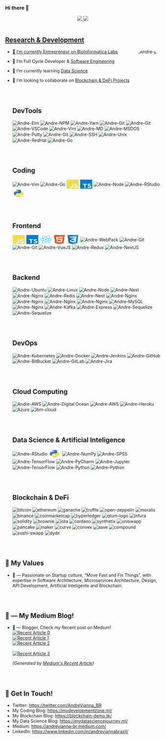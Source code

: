
### Hi there 👋

<!-- https://devicon.dev/
https://dev.to/envoy_/150-badges-for-github-pnk
https://simpleicons.org/?q=ethereum
 -->

<div align="center">
  <a href="https://github.com/GitLinuxDev">
  <img height="180em" src="https://github-readme-stats.vercel.app/api?username=GitLinuxDev&show_icons=true&theme=dracula&include_all_commits=true&count_private=true"/>
  <img height="180em" src="https://github-readme-stats.vercel.app/api/top-langs/?username=GitLinuxDev&layout=compact&langs_count=7&theme=dracula"/>
</div>

<div style="display: inline_block"><br>

<h2>Research & Development</h2>
  
  <img align="right" alt="Andre-pic" height="150" style="border-radius:50px;" src="https://miro.medium.com/max/2480/1*8jI3wB41kYxP-Wo5rO_Yvg.gif">

- 🔭 I’m currently Entrepreneur on [BioInformatica Labs](https://BioInformaticaLabs.com)
- 🌱 I’m Full Cycle Developer &  [Software Engineering](https://https://mydevelopmentzone.ml/)
- 🌱 I’m currently learning [Data Science](https://mydatasciencejourney.ml/)
- 👯 I’m looking to collaborate on [Blockchain & DeFi Projects](https://blockchain-demo.tk/)

  <br></br>

   <h2>DevTools</h2>
  <img align="center" alt="Andre-Elm" height="30" width="40" src="https://cdn.jsdelivr.net/gh/devicons/devicon/icons/elm/elm-original.svg">
  <img align="center" alt="Andre-NPM" height="30" width="40" src="https://cdn.jsdelivr.net/gh/devicons/devicon/icons/npm/npm-original-wordmark.svg">
  <img align="center" alt="Andre-Yarn" height="30" width="40" src="https://cdn.jsdelivr.net/gh/devicons/devicon/icons/yarn/yarn-original.svg">
  <img align="center" alt="Andre-Git" height="30" width="40" src="https://cdn.jsdelivr.net/gh/devicons/devicon/icons/git/git-original.svg">
  <img align="center" alt="Andre-Git" height="30" width="40" src="https://cdn.jsdelivr.net/gh/devicons/devicon/icons/jest/jest-plain.svg">
  <img align="center" alt="Andre-VSCode" height="30" width="40" src="https://cdn.jsdelivr.net/gh/devicons/devicon/icons/vscode/vscode-original.svg">
  <img align="center" alt="Andre-Vim" height="30" width="40" src="https://cdn.jsdelivr.net/gh/devicons/devicon/icons/vim/vim-original.svg">
  <img align="center" alt="Andre-MD" height="30" width="40" src="https://cdn.jsdelivr.net/gh/devicons/devicon/icons/markdown/markdown-original.svg">
  <img align="center" alt="Andre-MSDOS" height="30" width="40" src="https://cdn.jsdelivr.net/gh/devicons/devicon/icons/msdos/msdos-original.svg">
  <img align="center" alt="Andre-Putty" height="30" width="40"  src="https://cdn.jsdelivr.net/gh/devicons/devicon/icons/putty/putty-original.svg">
  <img align="center" alt="Andre-Git" height="30" width="40" src="https://cdn.jsdelivr.net/gh/devicons/devicon/icons/slack/slack-original.svg">
  <img align="center" alt="Andre-SSH" height="30" width="40"  src="https://cdn.jsdelivr.net/gh/devicons/devicon/icons/ssh/ssh-original.svg">
  <img align="center" alt="Andre-Unix" height="30" width="40" src="https://cdn.jsdelivr.net/gh/devicons/devicon/icons/unix/unix-original.svg">
  <img align="center" alt="Andre-RedHat" height="30" width="40"  src="https://cdn.jsdelivr.net/gh/devicons/devicon/icons/redhat/redhat-original.svg">
  <img align="center" alt="Andre-Go" height="30" width="40" src="https://cdn.jsdelivr.net/gh/devicons/devicon/icons/django/django-original.svg">

  

  <br></br>

  <h2>Coding</h2>
  
  <img align="center" alt="Andre-Vim" height="30" width="40" src="https://cdn.jsdelivr.net/gh/devicons/devicon/icons/c/c-original.svg">
  <img align="center" alt="Andre-Go" height="30" width="40" src="https://cdn.jsdelivr.net/gh/devicons/devicon/icons/go/go-original.svg">
  <img align="center" alt="Andre-Js" height="30" width="40" src="https://raw.githubusercontent.com/devicons/devicon/master/icons/javascript/javascript-plain.svg">
  <img align="center" alt="Andre-Ts" height="30" width="40" src="https://raw.githubusercontent.com/devicons/devicon/master/icons/typescript/typescript-plain.svg">
  <img align="center" alt="Andre-Node" height="30" width="40"  src="https://cdn.jsdelivr.net/gh/devicons/devicon/icons/nodejs/nodejs-original.svg">
  <img align="center" alt="Andre-RStudio" height="30" width="40" src="https://cdn.jsdelivr.net/gh/devicons/devicon/icons/rstudio/rstudio-original.svg">
  <img align="center" alt="Andre-Python" height="30" width="40" src="https://raw.githubusercontent.com/devicons/devicon/master/icons/python/python-original.svg">  
  

  <br></br>
  
  <h2>Frontend</h2>
  <img align="center" alt="Andre-Js" height="30" width="40" src="https://raw.githubusercontent.com/devicons/devicon/master/icons/javascript/javascript-plain.svg">
  <img align="center" alt="Andre-Ts" height="30" width="40" src="https://raw.githubusercontent.com/devicons/devicon/master/icons/typescript/typescript-plain.svg">
  <img align="center" alt="Andre-React" height="30" width="40" src="https://raw.githubusercontent.com/devicons/devicon/master/icons/react/react-original.svg">
  <img align="center" alt="Andre-HTML" height="30" width="40" src="https://raw.githubusercontent.com/devicons/devicon/master/icons/html5/html5-original.svg">
  <img align="center" alt="Andre-CSS" height="30" width="40" src="https://raw.githubusercontent.com/devicons/devicon/master/icons/css3/css3-original.svg">  
  <img align="center" alt="Andre-WebPack" height="30" width="40" src="https://cdn.jsdelivr.net/gh/devicons/devicon/icons/webpack/webpack-original.svg">  
  <img align="center" alt="Andre-Git" height="30" width="40" src="https://cdn.jsdelivr.net/gh/devicons/devicon/icons/bootstrap/bootstrap-plain.svg">
  <img align="center" alt="Andre-Git" height="30" width="40" src="https://cdn.jsdelivr.net/gh/devicons/devicon/icons/chrome/chrome-original.svg">
  <img align="center" alt="Andre-VueJS" height="30" width="40" src="https://cdn.jsdelivr.net/gh/devicons/devicon/icons/vuejs/vuejs-original.svg">  
  <img align="center" alt="Andre-Redux" height="30" width="40" src="https://cdn.jsdelivr.net/gh/devicons/devicon/icons/redux/redux-original.svg">
  <img align="center" alt="Andre-NextJS" height="30" width="40" src="https://cdn.jsdelivr.net/gh/devicons/devicon/icons/nextjs/nextjs-original.svg">
  
  <br></br>
  
  <h2>Backend</h2>
  <img align="center" alt="Andre-Ubuntu" height="30" width="40" src="https://cdn.jsdelivr.net/gh/devicons/devicon/icons/ubuntu/ubuntu-plain.svg">
  <img align="center" alt="Andre-Linux" height="30" width="40" src="https://cdn.jsdelivr.net/gh/devicons/devicon/icons/linux/linux-original.svg">
  <img align="center" alt="Andre-Node" height="30" width="40"  src="https://cdn.jsdelivr.net/gh/devicons/devicon/icons/nodejs/nodejs-original.svg">
  <img align="center" alt="Andre-Nest" height="30" width="40" src="https://cdn.jsdelivr.net/gh/devicons/devicon/icons/nestjs/nestjs-plain.svg">
  <img align="center" alt="Andre-Nginx" height="30" width="40" src="https://cdn.jsdelivr.net/gh/devicons/devicon/icons/nginx/nginx-original.svg">
  <img align="center" alt="Andre-Redis" height="30" width="40" src="https://cdn.jsdelivr.net/gh/devicons/devicon/icons/redis/redis-original.svg">
  <img align="center" alt="Andre-Nest" height="30" width="40" src="https://cdn.jsdelivr.net/gh/devicons/devicon/icons/nestjs/nestjs-plain.svg">
  <img align="center" alt="Andre-Nginx" height="30" width="40" src="https://cdn.jsdelivr.net/gh/devicons/devicon/icons/postgresql/postgresql-original.svg">
  <img align="center" alt="Andre-Nginx" height="30" width="40" src="https://cdn.jsdelivr.net/gh/devicons/devicon/icons/mongodb/mongodb-original.svg">
  <img align="center" alt="Andre-Nginx" height="30" width="40" src="https://cdn.jsdelivr.net/gh/devicons/devicon/icons/flask/flask-original.svg">
  <img align="center" alt="Andre-Nginx" height="30" width="40" src="https://cdn.jsdelivr.net/gh/devicons/devicon/icons/denojs/denojs-original.svg">
  <img align="center" alt="Andre-MySQL" height="30" width="40" src="https://cdn.jsdelivr.net/gh/devicons/devicon/icons/mysql/mysql-original.svg"">
  <img align="center" alt="Andre-Nginx" height="30" width="40" src="https://cdn.jsdelivr.net/gh/devicons/devicon/icons/graphql/graphql-plain.svg">
  <img align="center" alt="Andre-Kafka" height="30" width="40" src="https://cdn.jsdelivr.net/gh/devicons/devicon/icons/apachekafka/apachekafka-original.svg">
  <img align="center" alt="Andre-Express" height="30" width="40" src="https://cdn.jsdelivr.net/gh/devicons/devicon/icons/express/express-original.svg">
  <img align="center" alt="Andre-Sequelize" height="30" width="40" src="https://cdn.jsdelivr.net/gh/devicons/devicon/icons/sequelize/sequelize-original.svg">
  <img align="center" alt="Andre-Sequelize" height="30" width="40" src="https://cdn.jsdelivr.net/gh/devicons/devicon/icons/firebase/firebase-plain.svg">
  
  
  <br></br>
 
  
  <h2>DevOps</h2>
  <img align="center" alt="Andre-Kubernetes" height="30" width="40" src="https://cdn.jsdelivr.net/gh/devicons/devicon/icons/kubernetes/kubernetes-plain.svg">
  <img align="center" alt="Andre-Docker" height="30" width="40" src="https://cdn.jsdelivr.net/gh/devicons/devicon/icons/docker/docker-original.svg">  
  <img align="center" alt="Andre-Jenkins" height="30" width="40" src="https://cdn.jsdelivr.net/gh/devicons/devicon/icons/jenkins/jenkins-original.svg">
  <img align="center" alt="Andre-GitHub" height="30" width="40" src="https://cdn.jsdelivr.net/gh/devicons/devicon/icons/github/github-original.svg">
  <img align="center" alt="Andre-BitBucket" height="30" width="40" src="https://cdn.jsdelivr.net/gh/devicons/devicon/icons/bitbucket/bitbucket-original.svg">
  <img align="center" alt="Andre-GitLab" height="30" width="40" src="https://cdn.jsdelivr.net/gh/devicons/devicon/icons/gitlab/gitlab-original.svg">
  <img align="center" alt="Andre-Jira" height="30" width="40" src="https://cdn.jsdelivr.net/gh/devicons/devicon/icons/jira/jira-original.svg">
  
  <br></br>

  <h2>Cloud Computing</h2>
  <img align="center" alt="Andre-AWS" height="30" width="40" src="https://cdn.jsdelivr.net/gh/devicons/devicon/icons/amazonwebservices/amazonwebservices-original.svg">
  <img align="center" alt="Andre-Digital Ocean" height="30" width="40" src="https://cdn.jsdelivr.net/gh/devicons/devicon/icons/digitalocean/digitalocean-original.svg">
  <img align="center" alt="Andre-AWS" height="30" width="40" src="https://cdn.jsdelivr.net/gh/devicons/devicon/icons/googlecloud/googlecloud-original.svg">
  <img align="center" alt="Andre-Heroku" height="30" width="40"  src="https://cdn.jsdelivr.net/gh/devicons/devicon/icons/heroku/heroku-original.svg">

  <img align="center" alt="Azure" height="30" width="30"  src="https://www.svgrepo.com/show/303372/azure-1-logo.svg">
  <img align="center" alt="ibm-cloud" height="30" width="30"  src="https://user-images.githubusercontent.com/300008/32847130-2481e4ac-c9f7-11e7-9962-3d444d5e42da.png">


  
   <br></br>
  
  
  <h2>Data Science & Artificial Inteligence</h2>
  <img align="center" alt="Andre-RStudio" height="30" width="40" src="https://cdn.jsdelivr.net/gh/devicons/devicon/icons/rstudio/rstudio-original.svg">
  <img align="center" alt="Andre-Python" height="30" width="40" src="https://raw.githubusercontent.com/devicons/devicon/master/icons/python/python-original.svg">  
  <img align="center" alt="Andre-NumPy" height="30" width="40" src="https://cdn.jsdelivr.net/gh/devicons/devicon/icons/numpy/numpy-original.svg">
  <img align="center" alt="Andre-SPSS" height="30" width="40" src="https://cdn.jsdelivr.net/gh/devicons/devicon/icons/spss/spss-original.svg">  
  <img align="center" alt="Andre-TensorFlow" height="30" width="40" src="https://cdn.jsdelivr.net/gh/devicons/devicon/icons/tensorflow/tensorflow-original.svg">
  <img align="center" alt="Andre-PyCharm" height="30" width="40" src="https://cdn.jsdelivr.net/gh/devicons/devicon/icons/pycharm/pycharm-original.svg">  
  <img align="center" alt="Andre-Jupyter" height="30" width="40" src="https://cdn.jsdelivr.net/gh/devicons/devicon/icons/jupyter/jupyter-original.svg">  
  <img align="center" alt="Andre-TensorFlow" height="30" width="40" src="https://cdn.jsdelivr.net/gh/devicons/devicon/icons/matlab/matlab-original.svg">
  <img align="center" alt="Andre-Python" height="30" width="40" src="https://cdn.jsdelivr.net/gh/devicons/devicon/icons/pandas/pandas-original.svg">
  <img align="center" alt="Andre-Python" height="30" width="40" src="https://cdn.jsdelivr.net/gh/devicons/devicon/icons/julia/julia-original.svg">

 
   <br></br>
  

  <h2>Blockchain & DeFi</h2>
    <img align="center" alt="bitcoin"height="30"  width="30"  src="https://upload.wikimedia.org/wikipedia/commons/thumb/4/46/Bitcoin.svg/1200px-Bitcoin.svg.png" />
    <img align="center" alt="ethereum" height="30" width="30"  src="https://ethereum.org/static/a110735dade3f354a46fc2446cd52476/db4de/eth-home-icon.webp" />

    <img align="center" alt="ganache" height="30" width="30" src="https://seeklogo.com/images/G/ganache-logo-1EB72084A8-seeklogo.com.png" />

    <img align="center" alt="truffle" height="30" width="30"  src="https://seeklogo.com/images/T/truffle-logo-2DC7EBABF2-seeklogo.com.png" />

    
    <img align="center" alt="open-zeppelin" height="30" width="40" src="https://media-exp1.licdn.com/dms/image/C560BAQH1_7Ozb7cOKw/company-logo_400_400/0/1637621250790?e=1647475200&v=beta&t=N60fvz0-0v5q9ahKGzNpDS_zA43uSeJekDVumCdXr0Q" />

    <img align="center" alt="moralis" height="30" width="40" src="https://moralis.io/wp-content/uploads/2021/07/bigicon_hero2.svg" />

    <img align="center" alt="binance" height="30" width="30" src="https://upload.wikimedia.org/wikipedia/commons/thumb/e/e8/Binance_Logo.svg/2048px-Binance_Logo.svg.png" />

    <img align="center" alt="coinmarketcap" height="30" width="30" src="https://s2.coinmarketcap.com/static/img/coins/200x200/3628.png" />  

    <img align="center" alt="hyperledger" height="30" width="30" src="https://upload.wikimedia.org/wikipedia/commons/1/18/Hyperledger_diagram.svg" />  

    <img align="center" alt="qtum-logo" height="30" width="30" src="https://seeklogo.com/images/Q/qtum-logo-DCA377ECFF-seeklogo.com.png" />  


    <img align="center" alt="infura" height="30" width="30" src="https://encrypted-tbn0.gstatic.com/images?q=tbn:ANd9GcSnhMH7oM2b-aIlFBJFURNM9k26QCYAhAArI_dqVkwNiyWG79GpfQPFysyfa8XcYDhX0-k&usqp=CAU" />

    <img align="center" alt="solidity" height="30" width="30" src="https://docs.soliditylang.org/en/v0.8.11/_static/logo.svg" />  

    <img align="center" alt="brownie" height="30" width="30" src="https://avatars.githubusercontent.com/u/55654090?s=280&v=4" />

    <img align="center" alt="iota" height="30" width="30" src="https://cdn.worldvectorlogo.com/logos/ethos.svg" />  

    <img align="center" alt="cardano" height="30" width="30" src="https://cdn4.iconfinder.com/data/icons/crypto-currency-and-coin-2/256/cardano_ada-512.png" />  


   <img align="center" alt="synthetix" height="30" width="30" src="https://seeklogo.com/images/S/synthetix-snx-logo-2E4D0D8BED-seeklogo.com.png" /> 

   <img align="center" alt="uniswapp" height="30" width="30" src="https://upload.wikimedia.org/wikipedia/commons/thumb/e/e7/Uniswap_Logo.svg/1026px-Uniswap_Logo.svg.png" /> 

   <img align="center" alt="pancake" height="30" width="30" src="https://seeklogo.com/images/P/pancakeswap-cake-logo-855C872947-seeklogo.com.png" /> 

   <img align="center" alt="maker" height="30" width="30" src="https://cryptologos.cc/logos/maker-mkr-logo.png" /> 

   <img align="center" alt="curve" height="30" width="30" src="https://curve.fi/logo.png" /> 

  <img align="center" alt="convex" height="30" width="30" src="https://yourcryptolibrary.com/wp-content/uploads/2021/10/convex-logo.png" /> 

   <img align="center" alt="aave" height="30" width="30" src="https://storage.googleapis.com/holdex-public/projects/ethlend/aave-logo-icon-ghost.png" /> 

   <img align="center" alt="compound" height="30" width="30" src="https://thumbs.dreamstime.com/b/compound-comp-token-symbol-cryptocurrency-logo-coin-icon-isolated-white-background-vector-illustration-219784429.jpg" /> 

   <img align="center" alt="sushi-swapp" height="30" width="30" src="https://cryptologos.cc/logos/sushiswap-sushi-logo.png" /> 

   <img align="center" alt="dydx" height="30" width="30" src="https://dydx.exchange/icon.svg" /> 
    

</div>

 <br></br>



<h2>🌱 My Values</h2>

- 🤔 &mdash; Passionate on Startup culture, “Move Fast and Fix Things", with expertise in Software Architecture, Microservices Architecture, Design, API Development, Artificial Inteligente and Blockchain. <br> 

<!-- - 😎 &mdash; Actual Year. <br> ![github stats](https://github-readme-stats.vercel.app/api?username=GitLinuxDev&show_icons=true) -->

<br></br>


<h2>📝 &mdash; My Medium Blog!</h2>

- 📝 &mdash; Blogger, Check my Recent post on Medium!
    <br> <a target="_blank" href="https://github-readme-medium-recent-article.vercel.app/medium/@andrevianna-br/0"><img src="https://github-readme-medium-recent-article.vercel.app/medium/@andrevianna-br/0" alt="Recent Article 0"></a>
    <br> <a target="_blank" href="https://github-readme-medium-recent-article.vercel.app/medium/@andrevianna-br/1"><img src="https://github-readme-medium-recent-article.vercel.app/medium/@andrevianna-br/1" alt="Recent Article 1"></a>
    <br> <a target="_blank" href="https://github-readme-medium-recent-article.vercel.app/medium/@andrevianna-br/2"><img src="https://github-readme-medium-recent-article.vercel.app/medium/@andrevianna-br/2" alt="Recent Article 2"></a> <br>
    <br> <a target="_blank" href="https://github-readme-medium-recent-article.vercel.app/medium/@andrevianna-br/3"><img src="https://github-readme-medium-recent-article.vercel.app/medium/@andrevianna-br/3" alt="Recent Article 3"></a> <br>

    _(Generated by [Medium's Recent Article](https://github.com/bxcodec/github-readme-medium-recent-article))_



<br></br>
<h2>📮 Get In Touch!</h2>

<!-- ### 📮 Get In Touch! -->
- Twitter: https://twitter.com/AndreVianna_BR
- My Coding Blog: https://mydevelopmentzone.ml/
- My Blockchain Blog: https://blockchain-demo.tk/
- My Data Science Blog: https://mydatasciencejourney.ml/
- Medium: https://andrevianna-br.medium.com/
- LinkedIn: https://www.linkedin.com/in/andreviannabrazil/

  
